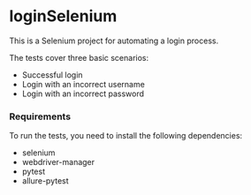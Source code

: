 # loginSelenium

This is a Selenium project for automating a login process.

The tests cover three basic scenarios:
- Successful login
- Login with an incorrect username
- Login with an incorrect password

### Requirements

To run the tests, you need to install the following dependencies:
- selenium  
- webdriver-manager  
- pytest  
- allure-pytest  
